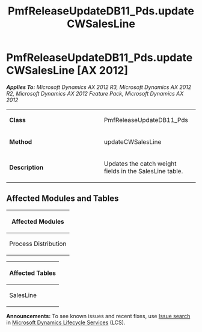 ﻿---
title: PmfReleaseUpdateDB11_Pds.updateCWSalesLine
TOCTitle: PmfReleaseUpdateDB11_Pds.updateCWSalesLine
ms:assetid: f4dacfec-abe8-3ff9-7e7b-d2a5df398892
ms:mtpsurl: https://msdn.microsoft.com/en-us/library/JJ737527(v=AX.60)
ms:contentKeyID: 49712221
ms.date: 05/18/2015
mtps_version: v=AX.60
---

# PmfReleaseUpdateDB11\_Pds.updateCWSalesLine [AX 2012]


_**Applies To:** Microsoft Dynamics AX 2012 R3, Microsoft Dynamics AX 2012 R2, Microsoft Dynamics AX 2012 Feature Pack, Microsoft Dynamics AX 2012_

<table>
<colgroup>
<col style="width: 50%" />
<col style="width: 50%" />
</colgroup>
<tbody>
<tr class="odd">
<td><p><strong>Class</strong></p></td>
<td><p>PmfReleaseUpdateDB11_Pds</p></td>
</tr>
<tr class="even">
<td><p><strong>Method</strong></p></td>
<td><p>updateCWSalesLine</p></td>
</tr>
<tr class="odd">
<td><p><strong>Description</strong></p></td>
<td><p>Updates the catch weight fields in the SalesLine table.</p></td>
</tr>
</tbody>
</table>


## Affected Modules and Tables

<table>
<colgroup>
<col style="width: 100%" />
</colgroup>
<thead>
<tr class="header">
<th><p>Affected Modules</p></th>
</tr>
</thead>
<tbody>
<tr class="odd">
<td><p>Process Distribution</p></td>
</tr>
</tbody>
</table>


<table>
<colgroup>
<col style="width: 100%" />
</colgroup>
<thead>
<tr class="header">
<th><p>Affected Tables</p></th>
</tr>
</thead>
<tbody>
<tr class="odd">
<td><p>SalesLine</p></td>
</tr>
</tbody>
</table>

  
**Announcements:** To see known issues and recent fixes, use [Issue search](http://go.microsoft.com/fwlink/?linkid=389258) in [Microsoft Dynamics Lifecycle Services](http://go.microsoft.com/fwlink/?linkid=306505) (LCS).

